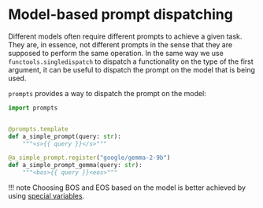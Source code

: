 # Model-based prompt dispatching


Different models often require different prompts to achieve a given task. They are, in essence, not different prompts in the sense that they are supposed to perform the same operation. In the same way we use `functools.singledispatch` to dispatch a functionality on the type of the first
argument, it can be useful to dispatch the prompt on the model that is being used.

`prompts` provides a way to dispatch the prompt on the model:


```python
import prompts


@prompts.template
def a_simple_prompt(query: str):
    """<s>{{ query }}</s>"""

@a_simple_prompt.register("google/gemma-2-9b")
def a_simple_prompt_gemma(query: str):
    """<bos>{{ query }}<eos>"""
```

!!! note
    Choosing BOS and EOS based on the model is better achieved by using [special variables](special_tokens.md).
